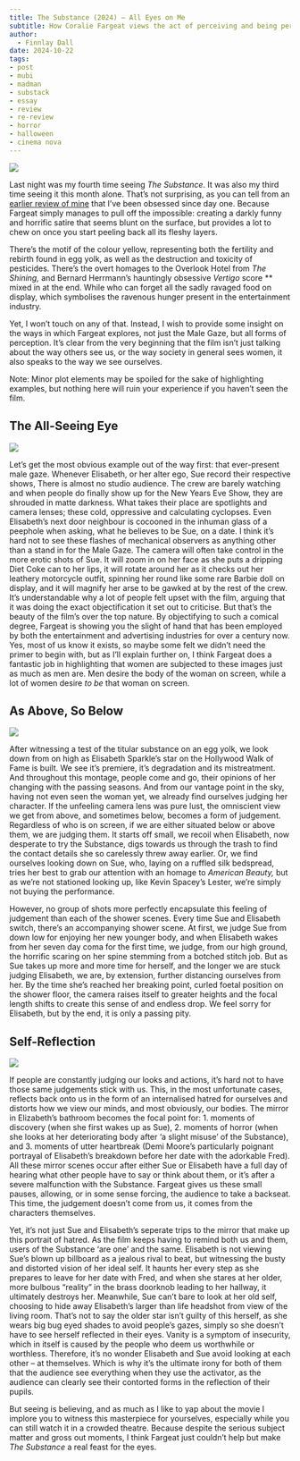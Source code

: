 ```yaml
---
title: The Substance (2024) – All Eyes on Me
subtitle: How Coralie Fargeat views the act of perceiving and being perceived.
author:
  - Finnlay Dall
date: 2024-10-22
tags:
- post
- mubi
- madman
- substack
- essay
- review
- re-review
- horror
- halloween
- cinema nova
---
```

[![](https://substackcdn.com/image/fetch/w*1456,c*limit,f*auto,q*auto:good,fl*progressive:steep/https%3A%2F%2Fsubstack-post-media.s3.amazonaws.com%2Fpublic%2Fimages%2F9c46bf03-d996-482b-b79b-cab332b3457e*3840x2160.jpeg)](https://substackcdn.com/image/fetch/f*auto,q*auto:good,fl*progressive:steep/https%3A%2F%2Fsubstack-post-media.s3.amazonaws.com%2Fpublic%2Fimages%2F9c46bf03-d996-482b-b79b-cab332b3457e*3840x2160.jpeg)

Last night was my fourth time seeing *The Substance.* It was also my third time seeing it this month alone. That’s not surprising, as you can tell from an [earlier review of mine](https://unimelbfilmsoc.org/2024/09/19/the-substance-review/) that I’ve been obsessed since day one. Because Fargeat simply manages to pull off the impossible: creating a darkly funny and horrific satire that seems blunt on the surface, but provides a lot to chew on once you start peeling back all its fleshy layers.

There’s the motif of the colour yellow, representing both the fertility and rebirth found in egg yolk, as well as the destruction and toxicity of pesticides. There’s the overt homages to the Overlook Hotel from *The Shining,* and Bernard Herrmann’s hauntingly obsessive *Vertigo* score ** mixed in at the end. While who can forget all the sadly ravaged food on display, which symbolises the ravenous hunger present in the entertainment industry.

Yet, I won’t touch on any of that. Instead, I wish to provide some insight on the ways in which Fargeat explores, not just the Male Gaze, but all forms of perception. It’s clear from the very beginning that the film isn’t just talking about the way others see us, or the way society in general sees women, it also speaks to the way we see ourselves.

Note: Minor plot elements may be spoiled for the sake of highlighting examples, but nothing here will ruin your experience if you haven’t seen the film.

## The All-Seeing Eye

[![](https://substackcdn.com/image/fetch/w*1456,c*limit,f*auto,q*auto:good,fl*progressive:steep/https%3A%2F%2Fsubstack-post-media.s3.amazonaws.com%2Fpublic%2Fimages%2F851ad658-61c2-4e01-bd92-cb637b5f13c0*3840x2160.jpeg)](https://substackcdn.com/image/fetch/f*auto,q*auto:good,fl*progressive:steep/https%3A%2F%2Fsubstack-post-media.s3.amazonaws.com%2Fpublic%2Fimages%2F851ad658-61c2-4e01-bd92-cb637b5f13c0*3840x2160.jpeg)

Let’s get the most obvious example out of the way first: that ever-present male gaze. Whenever Elisabeth, or her alter ego, Sue record their respective shows, There is almost no studio audience. The crew are barely watching and when people do finally show up for the New Years Eve Show, they are shrouded in matte darkness. What takes their place are spotlights and camera lenses; these cold, oppressive and calculating cyclopses. Even Elisabeth’s next door neighbour is cocooned in the inhuman glass of a peephole when asking, what he believes to be Sue, on a date. I think it’s hard not to see these flashes of mechanical observers as anything other than a stand in for the Male Gaze. The camera will often take control in the more erotic shots of Sue. It will zoom in on her face as she puts a dripping Diet Coke can to her lips, it will rotate around her as it checks out her leathery motorcycle outfit, spinning her round like some rare Barbie doll on display, and it will magnify her arse to be gawked at by the rest of the crew. It’s understandable why a lot of people felt upset with the film, arguing that it was doing the exact objectification it set out to criticise. But that’s the beauty of the film’s over the top nature. By objectifying to such a comical degree, Fargeat is showing you the slight of hand that has been employed by both the entertainment and advertising industries for over a century now. Yes, most of us know it exists, so maybe some felt we didn’t need the primer to begin with, but as I’ll explain further on, I think Fargeat does a fantastic job in highlighting that women are subjected to these images just as much as men are. Men desire the body of the woman on screen, while a lot of women desire *to be* that woman on screen.

## As Above, So Below

[![](https://substackcdn.com/image/fetch/w*1456,c*limit,f*auto,q*auto:good,fl*progressive:steep/https%3A%2F%2Fsubstack-post-media.s3.amazonaws.com%2Fpublic%2Fimages%2Fc9a8ee4d-0f2b-43a2-a219-d77e800fccc3*1920x1080.jpeg)](https://substackcdn.com/image/fetch/f*auto,q*auto:good,fl*progressive:steep/https%3A%2F%2Fsubstack-post-media.s3.amazonaws.com%2Fpublic%2Fimages%2Fc9a8ee4d-0f2b-43a2-a219-d77e800fccc3*1920x1080.jpeg)

After witnessing a test of the titular substance on an egg yolk, we look down from on high as Elisabeth Sparkle’s star on the Hollywood Walk of Fame is built. We see it’s premiere, it’s degradation and its mistreatment. And throughout this montage, people come and go, their opinions of her changing with the passing seasons. And from our vantage point in the sky, having not even seen the woman yet, we already find ourselves judging her character. If the unfeeling camera lens was pure lust, the omniscient view we get from above, and sometimes below, becomes a form of judgement. Regardless of who is on screen, if we are either situated below or above them, we are judging them. It starts off small, we recoil when Elisabeth, now desperate to try the Substance, digs towards us through the trash to find the contact details she so carelessly threw away earlier. Or, we find ourselves looking down on Sue, who, laying on a ruffled silk bedspread, tries her best to grab our attention with an homage to *American Beauty,* but as we’re not stationed looking up, like Kevin Spacey’s Lester, we’re simply not buying the performance.

However, no group of shots more perfectly encapsulate this feeling of judgement than each of the shower scenes. Every time Sue and Elisabeth switch, there’s an accompanying shower scene. At first, we judge Sue from down low for enjoying her new younger body, and when Elisabeth wakes from her seven day coma for the first time, we judge, from our high ground, the horrific scaring on her spine stemming from a botched stitch job. But as Sue takes up more and more time for herself, and the longer we are stuck judging Elisabeth, we are, by extension, further distancing ourselves from her. By the time she’s reached her breaking point, curled foetal position on the shower floor, the camera raises itself to greater heights and the focal length shifts to create this sense of and endless drop. We feel sorry for Elisabeth, but by the end, it is only a passing pity.

## Self-Reflection

[![](https://substackcdn.com/image/fetch/w*1456,c*limit,f*auto,q*auto:good,fl*progressive:steep/https%3A%2F%2Fsubstack-post-media.s3.amazonaws.com%2Fpublic%2Fimages%2F5c427ca8-eaee-4b4a-bc5d-45b3559d362b*1788x1006.jpeg)](https://substackcdn.com/image/fetch/f*auto,q*auto:good,fl*progressive:steep/https%3A%2F%2Fsubstack-post-media.s3.amazonaws.com%2Fpublic%2Fimages%2F5c427ca8-eaee-4b4a-bc5d-45b3559d362b*1788x1006.jpeg)

If people are constantly judging our looks and actions, it’s hard not to have those same judgements stick with us. This, in the most unfortunate cases, reflects back onto us in the form of an internalised hatred for ourselves and distorts how we view our minds, and most obviously, our bodies. The mirror in Elizabeth’s bathroom becomes the focal point for: 1. moments of discovery (when she first wakes up as Sue), 2. moments of horror (when she looks at her deteriorating body after ‘a slight misuse’ of the Substance), and 3. moments of utter heartbreak (Demi Moore’s particularly poignant portrayal of Elisabeth’s breakdown before her date with the adorkable Fred). All these mirror scenes occur after either Sue or Elisabeth have a full day of hearing what other people have to say or think about them, or it’s after a severe malfunction with the Substance. Fargeat gives us these small pauses, allowing, or in some sense forcing, the audience to take a backseat. This time, the judgement doesn’t come from us, it comes from the characters themselves.

Yet, it’s not just Sue and Elisabeth’s seperate trips to the mirror that make up this portrait of hatred. As the film keeps having to remind both us and them, users of the Substance ‘are one’ and the same. Elisabeth is not viewing Sue’s blown up billboard as a jealous rival to beat, but witnessing the busty and distorted vision of her ideal self. It haunts her every step as she prepares to leave for her date with Fred, and when she stares at her older, more bulbous “reality” in the brass doorknob leading to her hallway, it ultimately destroys her. Meanwhile, Sue can’t bare to look at her old self, choosing to hide away Elisabeth’s larger than life headshot from view of the living room. That’s not to say the older star isn’t guilty of this herself, as she wears big bug eyed shades to avoid people’s gazes, simply so she doesn’t have to see herself reflected in their eyes. Vanity is a symptom of insecurity, which in itself is caused by the people who deem us worthwhile or worthless. Therefore, it’s no wonder Elisabeth and Sue avoid looking at each other – at themselves. Which is why it’s the ultimate irony for both of them that the audience see everything when they use the activator, as the audience can clearly see their contorted forms in the reflection of their pupils.

But seeing is believing, and as much as I like to yap about the movie I implore you to witness this masterpiece for yourselves, especially while you can still watch it in a crowded theatre. Because despite the serious subject matter and gross out moments, I think Fargeat just couldn’t help but make *The Substance* a real feast for the eyes.

